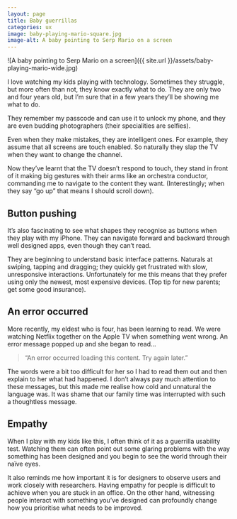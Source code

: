 ```yaml
---
layout: page
title: Baby guerrillas
categories: ux
image: baby-playing-mario-square.jpg
image-alt: A baby pointing to Serp Mario on a screen
---
```


![A baby pointing to Serp Mario on a screen]({{ site.url }}/assets/baby-playing-mario-wide.jpg)

I love watching my kids playing with technology. Sometimes they struggle, but more often than not, they know exactly what to do. They are only two and four years old, but I’m sure that in a few years they’ll be showing me what to do.

They remember my passcode and can use it to unlock my phone, and they are even budding photographers (their specialities are selfies).

Even when they make mistakes, they are intelligent ones. For example, they assume that all screens are touch enabled. So naturally they slap the TV when they want to change the channel.

Now they’ve learnt that the TV doesn’t respond to touch, they stand in front of it making big gestures with their arms like an orchestra conductor, commanding me to navigate to the content they want. (Interestingly; when they say “go up” that means I should scroll down).

## Button pushing

It’s also fascinating to see what shapes they recognise as buttons when they play with my iPhone. They can navigate forward and backward through well designed apps, even though they can’t read.

They are beginning to understand basic interface patterns. Naturals at swiping, tapping and dragging; they quickly get frustrated with slow, unresponsive interactions. Unfortunately for me this means that they prefer using only the newest, most expensive devices. (Top tip for new parents; get some good insurance).

## An error occurred

More recently, my eldest who is four, has been learning to read. We were watching Netflix together on the Apple TV when something went wrong. An error message popped up and she began to read…

> “An error occurred loading this content. Try again later.”

The words were a bit too difficult for her so I had to read them out and then explain to her what had happened. I don’t always pay much attention to these messages, but this made me realise how cold and unnatural the language was. It was shame that our family time was interrupted with such a thoughtless message.

## Empathy
When I play with my kids like this, I often think of it as a guerrilla usability test. Watching them can often point out some glaring problems with the way something has been designed and you begin to see the world through their naïve eyes.

It also reminds me how important it is for designers to observe users and work closely with researchers. Having empathy for people is difficult to achieve when you are stuck in an office. On the other hand, witnessing people interact with something you’ve designed can profoundly change how you prioritise what needs to be improved.
